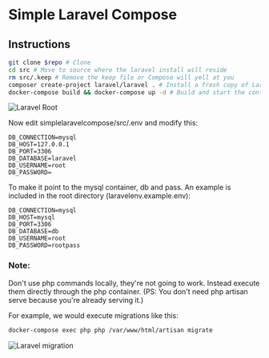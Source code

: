 # Simple Laravel Compose

## Instructions
```bash
git clone $repo # Clone
cd src # Move to source where the laravel install will reside
rm src/.keep # Remove the keep file or Compose will yell at you
composer create-project laravel/laravel . # Install a fresh copy of Laravel. (You can move your own.)
docker-compose build && docker-compose up -d # Build and start the containers. (You can use the start.sh file on the root directory.)
```

![Laravel Root](https://user-images.githubusercontent.com/84069271/149656643-70e77b8b-964b-4c67-b340-6fa64e110d4e.png)


Now edit simplelaravelcompose/src/.env and modify this:
```env
DB_CONNECTION=mysql
DB_HOST=127.0.0.1
DB_PORT=3306
DB_DATABASE=laravel
DB_USERNAME=root
DB_PASSWORD=
```
To make it point to the mysql container, db and pass. An example is included in the root directory (laravelenv.example.env):

```env
DB_CONNECTION=mysql
DB_HOST=mysql
DB_PORT=3306
DB_DATABASE=db
DB_USERNAME=root
DB_PASSWORD=rootpass
```

### Note:
Don't use php commands locally, they're not going to work. Instead execute them directly through the php container. (PS: You don't need php artisan serve because you're already serving it.)

For example, we would execute migrations like this:
```bash
docker-compose exec php php /var/www/html/artisan migrate
```

![Laravel migration](https://user-images.githubusercontent.com/84069271/149656652-13e85d68-88cd-442b-9dd5-eb87c8bb857e.png)
